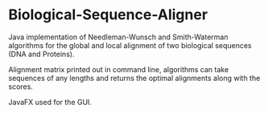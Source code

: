 # Biological-Sequence-Aligner

Java implementation of Needleman-Wunsch and Smith-Waterman algorithms for the global and local alignment of two biological sequences (DNA and Proteins).

Alignment matrix printed out in command line, algorithms can take sequences of any lengths and returns the optimal alignments along with the scores.

JavaFX used for the GUI. 

